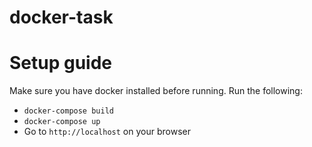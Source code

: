 # docker-task

# Setup guide
Make sure you have docker installed before running.
Run the following:
- `docker-compose build`
- `docker-compose up`
- Go to `http://localhost` on your browser